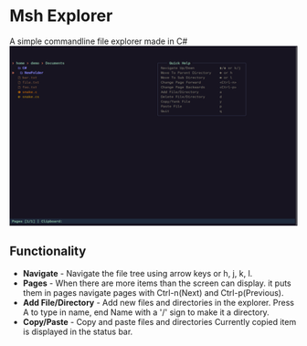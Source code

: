 # Msh Explorer

A simple commandline file explorer made in C#
![Screenshot](https://github.com/Simply-Cod/MshExplorer/blob/master/media/Msh-ExplorerScreenshot1.png)

## Functionality
 - **Navigate**             - Navigate the file tree using arrow keys or h, j, k, l.
 - **Pages**                - When there are more items than the screen can display.
                            it puts them in pages navigate pages with Ctrl-n(Next) and Ctrl-p(Previous).
 - **Add File/Directory**   - Add new files and directories in the explorer.
                            Press A to type in name, end Name with a '/' sign to make it a directory.
- **Copy/Paste**            - Copy and paste files and directories
                            Currently copied item is displayed in the status bar.


